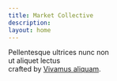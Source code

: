 ```yaml
---
title: Market Collective
description: 
layout: home
---
```


Pellentesque ultrices nunc non<br />ut aliquet lectus<br />crafted by <a href="#">Vivamus aliquam</a>.